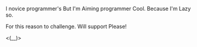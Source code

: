
I novice programmer's
But I'm Aiming programmer Cool.
Because I'm Lazy so.

For this reason to challenge.
Will support Please!

<(__)>

